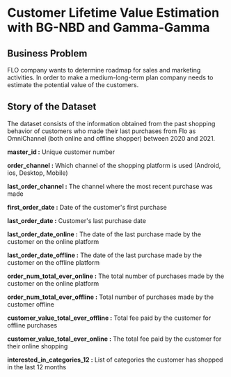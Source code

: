 # Customer Lifetime Value Estimation with BG-NBD and Gamma-Gamma
## Business Problem
FLO company wants to determine roadmap for  sales and marketing activities. 
In order to make a medium-long-term plan company needs to estimate the potential value of the customers. 
## Story of the Dataset
The dataset consists of the information obtained from the past shopping behavior of customers who made their last purchases from Flo as OmniChannel (both online and offline shopper) between 2020 and 2021.

__master_id :__ Unique customer number

__order_channel :__ Which channel of the shopping platform is used (Android, ios, Desktop, Mobile)

__last_order_channel :__ The channel where the most recent purchase was made

__first_order_date :__ Date of the customer's first purchase

__last_order_date :__ Customer's last purchase date

__last_order_date_online :__ The date of the last purchase made by the customer on the online platform

__last_order_date_offline :__ The date of the last purchase made by the customer on the offline platform

__order_num_total_ever_online :__ The total number of purchases made by the customer on the online platform

__order_num_total_ever_offline :__ Total number of purchases made by the customer offline

__customer_value_total_ever_offline :__ Total fee paid by the customer for offline purchases

__customer_value_total_ever_online :__ The total fee paid by the customer for their online shopping

__interested_in_categories_12 :__ List of categories the customer has shopped in the last 12 months
